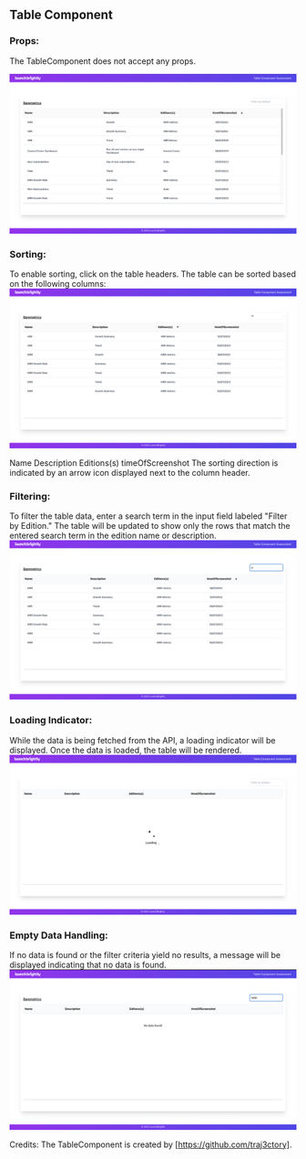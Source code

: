 ## Table Component
### Props:
The TableComponent does not accept any props.

<img src="./src/assets/data.png" />

### Sorting:
To enable sorting, click on the table headers. The table can be sorted based on the following columns:
<img src="./src/assets/sort.png" />

Name
Description
Editions(s)
timeOfScreenshot
The sorting direction is indicated by an arrow icon displayed next to the column header.

### Filtering:
To filter the table data, enter a search term in the input field labeled "Filter by Edition." The table will be updated to show only the rows that match the entered search term in the edition name or description.
<img src="./src/assets/filter.png" />

### Loading Indicator:
While the data is being fetched from the API, a loading indicator will be displayed. Once the data is loaded, the table will be rendered.
<img src="./src/assets/load.png" />

### Empty Data Handling:
If no data is found or the filter criteria yield no results, a message will be displayed indicating that no data is found.
<img src="./src/assets/NoData.png" />

Credits:
The TableComponent is created by [https://github.com/traj3ctory].